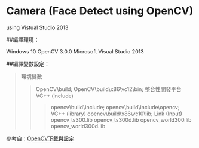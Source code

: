 # Camera (Face Detect using OpenCV)
using Vistual Studio 2013

##編譯環境：

  Windows 10
  OpenCV 3.0.0
  Microsoft Visual Studio 2013


##編譯變數設定：
>環境變數
>>OpenCV\build;
>>OpenCV\build\x86\vc12\bin;
>整合性開發平台
>>VC++ (include)
>>>opencv\build\include;
>>>opencv\build\include\opencv;
>>VC++ (library)
>>>opencv\build\x86\vc10\lib;
>>Link (Input)
>>>opencv_ts300.lib
>>>opencv_ts300d.lib
>>>opencv_world300.lib
>>>opencv_world300d.lib

參考自：[OpenCV下載與設定](http://monkeycoding.com?p=516)
